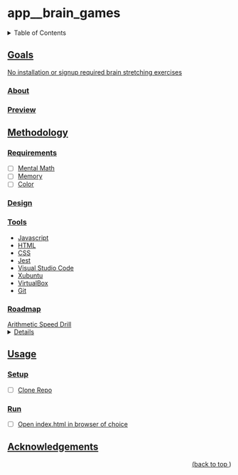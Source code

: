 # app__brain_games
<a name="readme-top"></a>
<details>
    <summary>Table of Contents</summary>
    <ol>
        <li><a href="#goals">Goals</a>
            <ul>
                <li><a href="#about">About</li>
                <li><a href="#preview">Preview</li>
            </ul>
        </li>
        <li><a href="#methodology">Methodology</li>
          <ul>
            <li><a href="#requirements">Requirements</li>
            <li><a href="#design">Design</li>
            <li><a href="#tools">Tools</li>
            <li><a href="#roadmap">Roadmap</li>
          </ul>
        </li>
        <li><a href="#usage">Usage</a>
            <ul>
                <li><a href="#setup">Setup</li>
                <li><a href="#run">Run</li>
            </ul>
        </li>
        <li><a href="#acknowledgements">Acknowledgements</li>
    </ol>
</details>

## Goals

No installation or signup required brain stretching exercises

### About
### Preview
## Methodology
### Requirements

- [ ] Mental Math
- [ ] Memory
- [ ] Color

### Design
### Tools

* Javascript
* HTML
* CSS
* Jest
* Visual Studio Code
* Xubuntu
* VirtualBox
* Git

### Roadmap


</summary>Arithmetic Speed Drill</summary>
<details>

- [x] Operand Range Modification
- [x] Integer Arithmetic
    - [x] Addition
    - [x] Subtraction
    - [x] Multiplication
    - [x] Division
- [x] Decimal Arithmetic
    - [x] Addition
    - [x] Subtraction
    - [x] Multiplication
    - [x] Division
- [x] Fractional Arithmetic
    - [x] Addition
    - [x] Subtraction
    - [x] Multiplication
    - [x] Division
- [x] Timer
    - [x] Timer Limit Modification
- [x] Scoring
</details>

## Usage

### Setup

- [ ] Clone Repo

### Run

- [ ] Open index.html in browser of choice

## Acknowledgements
<p align="right">(<a href="#readme-top">back to top </a>)</p>
